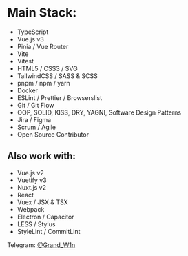# Main Stack: #
- TypeScript
- Vue.js v3
- Pinia / Vue Router
- Vite
- Vitest
- HTML5 / CSS3 / SVG
- TailwindCSS / SASS & SCSS
- pnpm / npm / yarn
- Docker
- ESLint / Prettier / Browserslist
- Git / Git Flow
- OOP, SOLID, KISS, DRY, YAGNI, Software Design Patterns
- Jira / Figma
- Scrum / Agile
- Open Source Contributor
## Also work with: #
- Vue.js v2
- Vuetify v3
- Nuxt.js v2
- React
- Vuex / JSX & TSX
- Webpack
- Electron / Capacitor
- LESS / Stylus
- StyleLint / CommitLint

Telegram: [@Grand_W1n](https://t.me/Grand_W1n "Open in Telegram")
